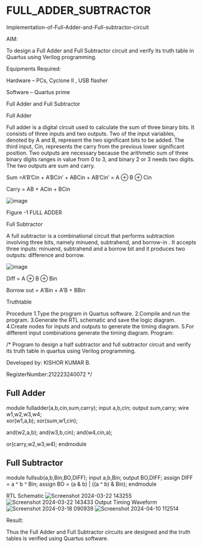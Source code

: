 # FULL_ADDER_SUBTRACTOR

Implementation-of-Full-Adder-and-Full-subtractor-circuit

AIM:

To design a Full Adder and Full Subtractor circuit and verify its truth table in Quartus using Verilog programming.

Equipments Required:

Hardware – PCs, Cyclone II , USB flasher

Software – Quartus prime

Full Adder and Full Subtractor

Full Adder

Full adder is a digital circuit used to calculate the sum of three binary bits. It consists of three inputs and two outputs. Two of the input variables, denoted by A and B, represent the two significant bits to be added. The third input, Cin, represents the carry from the previous lower significant position. Two outputs are necessary because the arithmetic sum of three binary digits ranges in value from 0 to 3, and binary 2 or 3 needs two digits. The two outputs are sum and carry.

Sum =A’B’Cin + A’BCin’ + ABCin + AB’Cin’ = A ⊕ B ⊕ Cin 

Carry = AB + ACin + BCin

![image](https://github.com/naavaneetha/FULL_ADDER_SUBTRACTOR/assets/154305477/0f30ba51-5ffb-4198-845f-18e054f675e7)

Figure -1 FULL ADDER

Full Subtractor

A full subtractor is a combinational circuit that performs subtraction involving three bits, namely minuend, subtrahend, and borrow-in . It accepts three inputs: minuend, subtrahend and a borrow bit and it produces two outputs: difference and borrow.

![image](https://github.com/naavaneetha/FULL_ADDER_SUBTRACTOR/assets/154305477/02b24f51-ab51-4304-9ad6-7b81ffc1ead5)

Diff = A ⊕ B ⊕ Bin 

Borrow out = A'Bin + A'B + BBin

Truthtable

Procedure
1.Type the program in Quartus software.
2.Compile and run the program.
3.Generate the RTL schematic and save the logic diagram.
4.Create nodes for inputs and outputs to generate the timing diagram.
5.For different input combinations generate the timing diagram.
Program:

/* Program to design a half subtractor and full subtractor circuit and verify its truth table in quartus using Verilog programming. 


Developed by: KISHOR KUMAR B.


RegisterNumber:212223240072
*/
## Full Adder

module fulladder(a,b,cin,sum,carry);
input a,b,cin;
output sum,carry;
wire w1,w2,w3,w4;       
xor(w1,a,b);
xor(sum,w1,cin);        

and(w2,a,b);
and(w3,b,cin);
and(w4,cin,a);

or(carry,w2,w3,w4);
endmodule

## Full Subtractor

module fullsub(a,b,Bin,BO,DIFF);
input a,b,Bin;
output BO,DIFF;
assign DIFF = a ^ b ^ Bin;
  assign BO = (a & b) | ((a ^ b) & Bin);
endmodule

RTL Schematic
![Screenshot 2024-03-22 143255](https://github.com/Yogesh-Yogi-1/FULL_ADDER_SUBTRACTOR/assets/148514598/939151e8-c37b-49aa-8f44-513492ba509e)
![Screenshot 2024-03-22 143433](https://github.com/Yogesh-Yogi-1/FULL_ADDER_SUBTRACTOR/assets/148514598/aa118976-fe63-40e9-a31c-cec66367d805)
Output Timing Waveform
![Screenshot 2024-03-18 090939](https://github.com/Yogesh-Yogi-1/FULL_ADDER_SUBTRACTOR/assets/148514598/fe08e008-070e-4e8b-bee9-f26ade621c0e)
![Screenshot 2024-04-10 112514](https://github.com/akash7812/FULL_ADDER_SUBTRACTOR/assets/146819826/32ff5d61-3798-4428-9c23-f6a83f6cf506)

Result:

Thus the Full Adder and Full Subtractor circuits are designed and the truth tables is verified using Quartus software.
